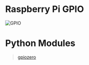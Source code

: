 # Raspberry Pi GPIO
![GPIO](https://bx293apen.github.io/img/Raspberry%20Pi%20Pin.png)

# Python Modules
> [gpiozero](https://gpiozero.readthedocs.io/en/stable/api_output.html)  